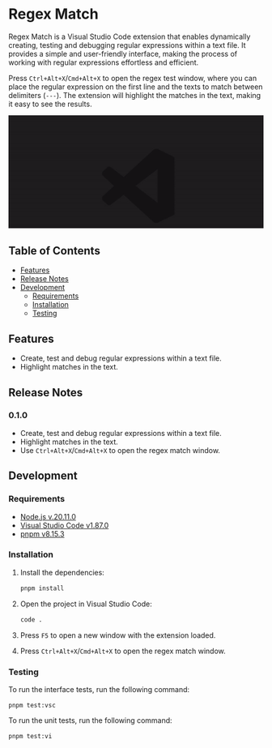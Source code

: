 # Regex Match

Regex Match is a Visual Studio Code extension that enables dynamically creating, testing and debugging regular expressions within a text file. It provides a simple and user-friendly interface, making the process of working with regular expressions effortless and efficient.

Press `Ctrl+Alt+X`/`Cmd+Alt+X` to open the regex test window, where you can place the regular expression on the first line and the texts to match between delimiters (`---`). The extension will highlight the matches in the text, making it easy to see the results.

![Regex Match](resources/regex-match.gif)

## Table of Contents

- [Features](#features)
- [Release Notes](#release-notes)
- [Development](#development)
  - [Requirements](#requirements)
  - [Installation](#installation)
  - [Testing](#testing)

## Features

- Create, test and debug regular expressions within a text file.
- Highlight matches in the text.

## Release Notes

### 0.1.0

- Create, test and debug regular expressions within a text file.
- Highlight matches in the text.
- Use `Ctrl+Alt+X`/`Cmd+Alt+X` to open the regex match window.

## Development

### Requirements

- [Node.js v.20.11.0](https://nodejs.org/)
- [Visual Studio Code v1.87.0](https://code.visualstudio.com/)
- [pnpm v8.15.3](https://pnpm.io/)

### Installation

1. Install the dependencies:

   ```bash
   pnpm install
   ```

2. Open the project in Visual Studio Code:

   ```bash
   code .
   ```

3. Press `F5` to open a new window with the extension loaded.
4. Press `Ctrl+Alt+X`/`Cmd+Alt+X` to open the regex match window.

### Testing

To run the interface tests, run the following command:

```
pnpm test:vsc
```

To run the unit tests, run the following command:

```
pnpm test:vi
```
